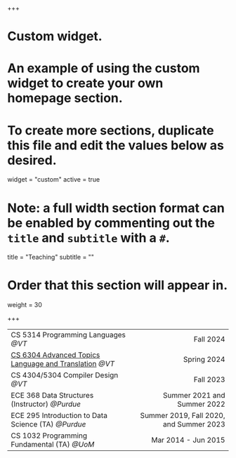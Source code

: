+++
# Custom widget.
# An example of using the custom widget to create your own homepage section.
# To create more sections, duplicate this file and edit the values below as desired.
widget = "custom"
active = true

# Note: a full width section format can be enabled by commenting out the `title` and `subtitle` with a `#`.
title = "Teaching"
subtitle = ""

# Order that this section will appear in.
weight = 30

+++

| | |
|:--|--:|
| CS 5314 Programming Languages _@VT_ | Fall 2024 |
|[CS 6304 Advanced Topics Language and Translation](https://kirshanthans.github.io/cs6304) _@VT_ | Spring 2024 |
|CS 4304/5304 Compiler Design _@VT_| Fall 2023 |
|ECE 368 Data Structures (Instructor) _@Purdue_| Summer 2021 and Summer 2022|
|ECE 295 Introduction to Data Science (TA) _@Purdue_| Summer 2019, Fall 2020, and Summer 2023|
|CS 1032 Programming Fundamental (TA) _@UoM_| Mar 2014 - Jun 2015|